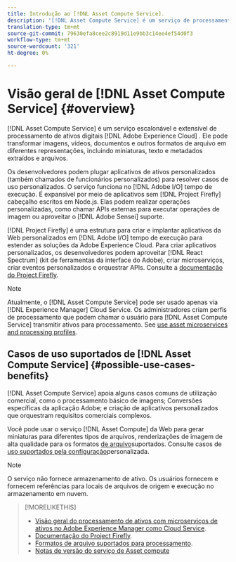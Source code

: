```yaml
---
title: Introdução ao [!DNL Asset Compute Service].
description: '[!DNL Asset Compute Service] é um serviço de processamento de ativos nativo na nuvem que reduz a complexidade e melhora a escalabilidade.'
translation-type: tm+mt
source-git-commit: 79630efa8cee2c8919d11e9bb3c14ee4ef54d0f3
workflow-type: tm+mt
source-wordcount: '321'
ht-degree: 0%

---
```



# Visão geral de [!DNL Asset Compute Service] {#overview}

[!DNL Asset Compute Service] é um serviço escalonável e extensível de processamento de ativos digitais [!DNL Adobe Experience Cloud] . Ele pode transformar imagens, vídeos, documentos e outros formatos de arquivo em diferentes representações, incluindo miniaturas, texto e metadados extraídos e arquivos.

Os desenvolvedores podem plugar aplicativos de ativos personalizados (também chamados de funcionários personalizados) para resolver casos de uso personalizados. O serviço funciona no [!DNL Adobe I/O] tempo de execução. É expansível por meio de aplicativos sem [!DNL Project Firefly] cabeçalho escritos em Node.js. Elas podem realizar operações personalizadas, como chamar APIs externas para executar operações de imagem ou aproveitar o [!DNL Adobe Sensei] suporte.

[!DNL Project Firefly] é uma estrutura para criar e implantar aplicativos da Web personalizados em [!DNL Adobe I/O] tempo de execução para estender as soluções da Adobe Experience Cloud. Para criar aplicativos personalizados, os desenvolvedores podem aproveitar [!DNL React Spectrum] (kit de ferramentas da interface do Adobe), criar microserviços, criar eventos personalizados e orquestrar APIs. Consulte a [documentação do Project Firefly](https://www.adobe.io/apis/experienceplatform/project-firefly/docs.html).

>[!NOTE]
>
>Atualmente, o [!DNL Asset Compute Service] pode ser usado apenas via [!DNL Experience Manager] Cloud Service. Os administradores criam perfis de processamento que podem chamar o usuário para [!DNL Asset Compute Service] transmitir ativos para processamento. See [use asset microservices and processing profiles](https://experienceleague.adobe.com/docs/experience-manager-cloud-service/assets/manage/asset-microservices-configure-and-use.html).

## Casos de uso suportados de [!DNL Asset Compute Service] {#possible-use-cases-benefits}

[!DNL Asset Compute Service] apoia alguns casos comuns de utilização comercial, como o processamento básico de imagens; Conversões específicas da aplicação Adobe; e criação de aplicativos personalizados que orquestram requisitos comerciais complexos.

Você pode usar o serviço [!DNL Asset Compute] da Web para gerar miniaturas para diferentes tipos de arquivos, renderizações de imagem de alta qualidade para os formatos [de arquivo](https://experienceleague.adobe.com/docs/experience-manager-cloud-service/assets/file-format-support.html)suportados. Consulte casos de [uso suportados pela configuração](https://experienceleague.adobe.com/docs/experience-manager-cloud-service/assets/manage/asset-microservices-configure-and-use.html)personalizada.

>[!NOTE]
>
>O serviço não fornece armazenamento de ativo. Os usuários fornecem e fornecem referências para locais de arquivos de origem e execução no armazenamento em nuvem.

<!-- TBD: Should this be mentioned in the docs?

|Asset Compute Service does not do this|Expectations from implementing client|
|---|---|
| Binary uploads or API-based asset ingestion. | Use other methods to ingest assets. |
| Store binaries or any persisted data across processing requests.| Each request is independent so treat it as a standalone request by sharing binary and processing instructions. |
| Store any configurations such as processing rules or settings for a user or an organization's account. | Add processing request to each request/instruction. |
| Direct event handling of asset creation events from storage systems and processing completed notifications, and errors. | Use Adobe I/O Events and other methods. |

-->

>[!MORELIKETHIS]
>
>* [Visão geral do processamento de ativos com microserviços de ativos no Adobe Experience Manager como Cloud Service](https://experienceleague.adobe.com/docs/experience-manager-cloud-service/assets/asset-microservices-overview.html).
>* [Documentação do Project Firefly](https://www.adobe.io/apis/experienceplatform/project-firefly/docs.html).
>* [Formatos de arquivo suportados para processamento](https://experienceleague.adobe.com/docs/experience-manager-cloud-service/assets/file-format-support.html).
>* [Notas de versão do serviço de Asset compute](release-notes.md)


<!-- **TBD:**
* Clarify the service can only be used within AEM as Cloud Service. The docs provided as context for custom application developers. Not to be used as a standalone service.
  ** and API as that plays a role in custom applications (accepting standard params, invoking Nui itself in the future, etc. (this is an outlook))

* link to aem as cloud service docs on asset ingestion and customization with processing profiles.
-->
